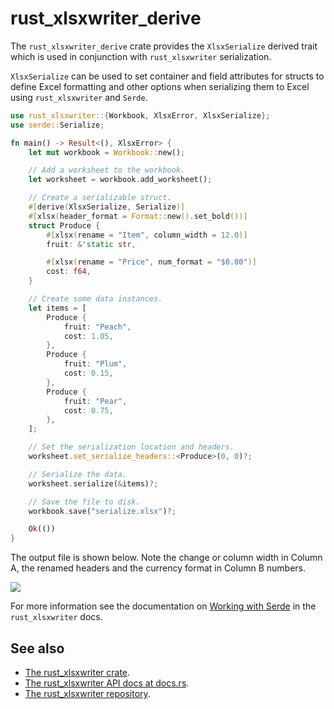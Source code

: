 # rust_xlsxwriter_derive

The `rust_xlsxwriter_derive` crate provides the `XlsxSerialize` derived
trait which is used in conjunction with `rust_xlsxwriter` serialization.

`XlsxSerialize` can be used to set container and field attributes for structs to
define Excel formatting and other options when serializing them to Excel using
`rust_xlsxwriter` and `Serde`.

```rust
use rust_xlsxwriter::{Workbook, XlsxError, XlsxSerialize};
use serde::Serialize;

fn main() -> Result<(), XlsxError> {
    let mut workbook = Workbook::new();

    // Add a worksheet to the workbook.
    let worksheet = workbook.add_worksheet();

    // Create a serializable struct.
    #[derive(XlsxSerialize, Serialize)]
    #[xlsx(header_format = Format::new().set_bold())]
    struct Produce {
        #[xlsx(rename = "Item", column_width = 12.0)]
        fruit: &'static str,

        #[xlsx(rename = "Price", num_format = "$0.00")]
        cost: f64,
    }

    // Create some data instances.
    let items = [
        Produce {
            fruit: "Peach",
            cost: 1.05,
        },
        Produce {
            fruit: "Plum",
            cost: 0.15,
        },
        Produce {
            fruit: "Pear",
            cost: 0.75,
        },
    ];

    // Set the serialization location and headers.
    worksheet.set_serialize_headers::<Produce>(0, 0)?;

    // Serialize the data.
    worksheet.serialize(&items)?;

    // Save the file to disk.
    workbook.save("serialize.xlsx")?;

    Ok(())
}
```

The output file is shown below. Note the change or column width in Column A,
the renamed headers and the currency format in Column B numbers.

<img src="https://rustxlsxwriter.github.io/images/xlsxserialize_intro.png">

For more information see the documentation on [Working with Serde] in the
`rust_xlsxwriter` docs.


## See also

- [The rust_xlsxwriter crate].
- [The rust_xlsxwriter API docs at docs.rs].
- [The rust_xlsxwriter repository].

[The rust_xlsxwriter crate]: https://crates.io/crates/rust_xlsxwriter
[The rust_xlsxwriter API docs at docs.rs]: https://docs.rs/rust_xlsxwriter/latest/rust_xlsxwriter/
[The rust_xlsxwriter repository]: https://github.com/jmcnamara/rust_xlsxwriter
[Working with Serde]: https://docs.rs/rust_xlsxwriter/latest/rust_xlsxwriter/serializer/index.html
